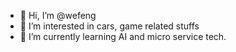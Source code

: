 - 👋 Hi, I’m @wefeng
- 👀 I’m interested in cars, game related stuffs
- 🌱 I’m currently learning AI and micro service tech.

<!---
wefeng/wefeng is a ✨ special ✨ repository because its `README.md` (this file) appears on your GitHub profile.
You can click the Preview link to take a look at your changes.
--->
